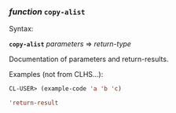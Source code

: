 ### <em>function</em> <strong>`copy-alist`</strong>

Syntax:

<strong>`copy-alist`</strong> <em>parameters</em> => <em>return-type</em>

Documentation of parameters and return-results.

Examples (not from CLHS...):

```lisp
CL-USER> (example-code 'a 'b 'c)

'return-result
```
